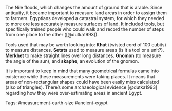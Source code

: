 The Nile floods, which changes the amount of ground that is arable. Since antiquity, it became important to measure land areas in order to assign them to farmers. Egyptians developed a catastral system, for which they needed to more ore less accurately measure surfaces of land. It included tools, but specifically trained people who could walk and record the number of steps from one place to the other ([@dutka1993]). 

Tools used that may be worth looking into: **Khat** (twisted cord of 100 cubits) to measure distances. **Setats** used to measure areas (is it a tool or a unit?). **Merkhet** to make straight lines over long distances. **Gnomon** (to measure the angle of the sun), and **skaphe**, an evolution of the gnomon. 

It is important to keep in mind that many geometrical formulas came into existence while these measurements were taking places. It means that areas of non-rectangular shapes could have been easily miss calculated (also of triangles). There’s some archaeological evidence [@dutka1993] regarding how they were over-estimating areas in ancient Egypt. 

Tags: #measurement-earth-size #ancient-egypt 